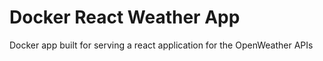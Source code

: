 # Docker React Weather App
Docker app built for serving a react application for the OpenWeather APIs
